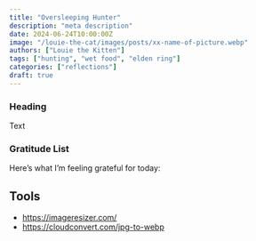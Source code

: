 ```yaml
---
title: "Oversleeping Hunter"
description: "meta description"
date: 2024-06-24T10:00:00Z
image: "/louie-the-cat/images/posts/xx-name-of-picture.webp"
authors: ["Louie the Kitten"]
tags: ["hunting", "wet food", "elden ring"]
categories: ["reflections"]
draft: true
---
```


### Heading

Text

### Gratitude List

Here’s what I’m feeling grateful for today:


## Tools

* https://imageresizer.com/
* https://cloudconvert.com/jpg-to-webp
